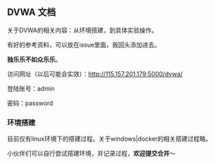 ## DVWA 文档

关于DVWA的相关内容：从环境搭建，到具体实验操作。

有好的参考资料，可以放在issue里面，我回头添加进去。

**独乐乐不如众乐乐**。



访问网址（以后可能会实效）：http://115.157.201.179:5000/dvwa/

登陆账号：admin

密码：password



### 环境搭建

目前仅有linux环境下的搭建过程。关于windows|docker的相关搭建过程略。

小伙伴们可以自行尝试搭建环境，并记录过程，**欢迎提交合并**～